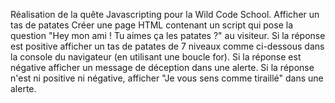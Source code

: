 Réalisation de la quête Javascripting pour la Wild Code School. 
	Afficher un tas de patates
Créer une page HTML contenant un script qui pose la question "Hey mon ami ! Tu aimes ça les patates ?" au visiteur.
Si la réponse est positive afficher un tas de patates de 7 niveaux comme ci-dessous dans la console du navigateur (en utilisant une boucle for). Si la réponse est négative afficher un message de déception dans une alerte. Si la réponse n'est ni positive ni négative, afficher "Je vous sens comme tiraillé" dans une alerte.	 


